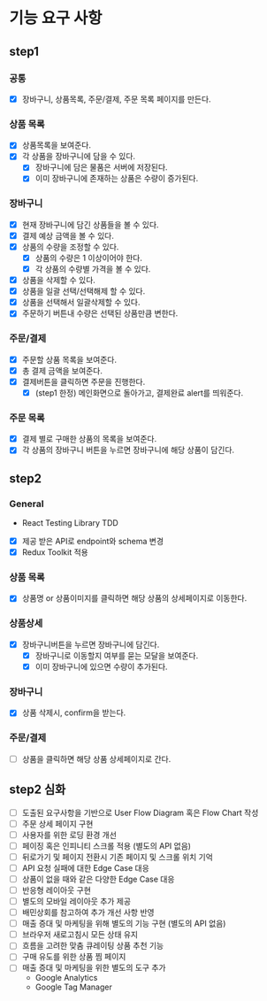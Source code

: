 # 기능 요구 사항

## step1

### 공통

- [x] 장바구니, 상품목록, 주문/결제, 주문 목록 페이지를 만든다.

### 상품 목록

- [x] 상품목록을 보여준다.
- [x] 각 상품을 장바구니에 담을 수 있다.
  - [x] 장바구니에 담은 물품은 서버에 저장된다.
  - [x] 이미 장바구니에 존재하는 상품은 수량이 증가된다.

### 장바구니

- [x] 현재 장바구니에 담긴 상품들을 볼 수 있다.
- [x] 결제 예상 금액을 볼 수 있다.
- [x] 상품의 수량을 조정할 수 있다.
  - [x] 상품의 수량은 1 이상이어야 한다.
  - [x] 각 상품의 수량별 가격을 볼 수 있다.
- [x] 상품을 삭제할 수 있다.
- [x] 상품을 일괄 선택/선택해제 할 수 있다.
- [x] 상품을 선택해서 일괄삭제할 수 있다.
- [x] 주문하기 버튼내 수량은 선택된 상품만큼 변한다.

### 주문/결제

- [x] 주문할 상품 목록을 보여준다.
- [x] 총 결제 금액을 보여준다.
- [x] 결제버튼을 클릭하면 주문을 진행한다.
  - [x] (step1 한정) 메인화면으로 돌아가고, 결제완료 alert를 띄워준다.

### 주문 목록

- [x] 결제 별로 구매한 상품의 목록을 보여준다.
- [x] 각 상품의 장바구니 버튼을 누르면 장바구니에 해당 상품이 담긴다.

## step2

### General

- React Testing Library TDD
- [x] 제공 받은 API로 endpoint와 schema 변경
- [x] Redux Toolkit 적용

### 상품 목록

- [x] 상품명 or 상품이미지를 클릭하면 해당 상품의 상세페이지로 이동한다.

### 상품상세

- [x] 장바구니버튼을 누르면 장바구니에 담긴다.
  - [x] 장바구니로 이동할지 여부를 묻는 모달을 보여준다.
  - [x] 이미 장바구니에 있으면 수량이 추가된다.

### 장바구니

- [x] 상품 삭제시, confirm을 받는다.

### 주문/결제

- [ ] 상품을 클릭하면 해당 상품 상세페이지로 간다.

## step2 심화

- [ ] 도출된 요구사항을 기반으로 User Flow Diagram 혹은 Flow Chart 작성
- [ ] 주문 상세 페이지 구현
- [ ] 사용자를 위한 로딩 환경 개선
- [ ] 페이징 혹은 인피니티 스크롤 적용 (별도의 API 없음)
- [ ] 뒤로가기 및 페이지 전환시 기존 페이지 및 스크롤 위치 기억
- [ ] API 요청 실패에 대한 Edge Case 대응
- [ ] 상품이 없을 때와 같은 다양한 Edge Case 대응
- [ ] 반응형 레이아웃 구현
- [ ] 별도의 모바일 레이아웃 추가 제공
- [ ] 배민상회를 참고하여 추가 개선 사항 반영
- [ ] 매출 증대 및 마케팅을 위해 별도의 기능 구현 (별도의 API 없음)
- [ ] 브라우저 새로고침시 모든 상태 유지
- [ ] 흐름을 고려한 맞춤 큐레이팅 상품 추천 기능
- [ ] 구매 유도를 위한 상품 찜 페이지
- [ ] 매출 증대 및 마케팅을 위한 별도의 도구 추가
  - Google Analytics
  - Google Tag Manager
